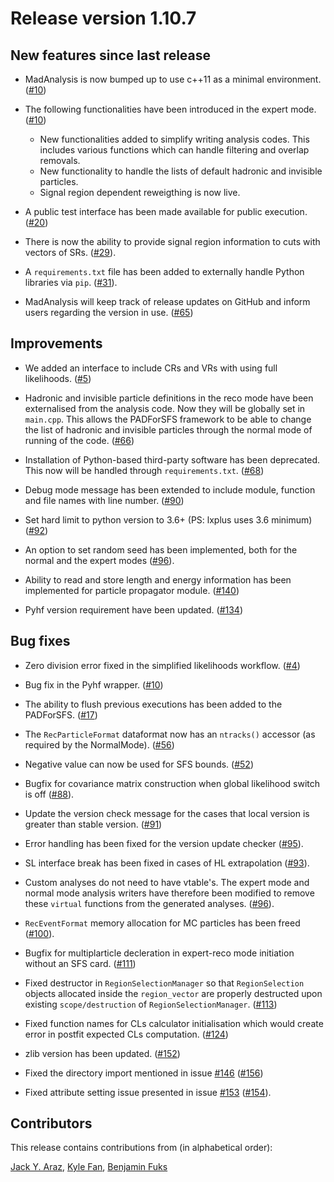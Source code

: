# Release version 1.10.7

## New features since last release

 * MadAnalysis is now bumped up to use c++11 as a minimal environment.
   ([#10](https://github.com/MadAnalysis/madanalysis5/pull/10))

 * The following functionalities have been introduced in the expert mode.
   ([#10](https://github.com/MadAnalysis/madanalysis5/pull/10))
   * New functionalities added to simplify writing analysis codes. This includes
     various functions which can handle filtering and overlap removals.
   * New functionality to handle the lists of default hadronic and invisible
     particles.
   * Signal region dependent reweigthing is now live.

 * A public test interface has been made available for public execution.
   ([#20](https://github.com/MadAnalysis/madanalysis5/pull/20))

 * There is now the ability to provide signal region information to cuts with
   vectors of SRs.
   ([#29](https://github.com/MadAnalysis/madanalysis5/pull/29)).

 * A `requirements.txt` file has been added to externally handle Python
   libraries via `pip`.
   ([#31](https://github.com/MadAnalysis/madanalysis5/pull/31)).

 * MadAnalysis will keep track of release updates on GitHub and inform users
   regarding the version in use. 
   ([#65](https://github.com/MadAnalysis/madanalysis5/pull/65))

## Improvements

 * We added an interface to include CRs and VRs with using full likelihoods.
   ([#5](https://github.com/MadAnalysis/madanalysis5/pull/5))
 
 * Hadronic and invisible particle definitions in the reco mode have been externalised
   from the analysis code. Now they will be globally set in `main.cpp`. This allows the
   PADForSFS framework to be able to change the list of hadronic and invisible 
   particles through the normal mode of running of the code. 
   ([#66](https://github.com/MadAnalysis/madanalysis5/pull/66))

 * Installation of Python-based third-party software has been deprecated. 
   This now will be handled through `requirements.txt`.
   ([#68](https://github.com/MadAnalysis/madanalysis5/pull/68))

 * Debug mode message has been extended to include module, function and file names 
   with line number. ([#90](https://github.com/MadAnalysis/madanalysis5/pull/90))
 
 * Set hard limit to python version to 3.6+ (PS: lxplus uses 3.6 minimum)
   ([#92](https://github.com/MadAnalysis/madanalysis5/pull/92))

 * An option to set random seed has been implemented, both for the normal and the expert modes
   ([#96](https://github.com/MadAnalysis/madanalysis5/pull/96)).

* Ability to read and store length and energy information has been implemented
  for particle propagator module.
  ([#140](https://github.com/MadAnalysis/madanalysis5/pull/140))

* Pyhf version requirement have been updated.
  ([#134](https://github.com/MadAnalysis/madanalysis5/pull/134))

## Bug fixes
 * Zero division error fixed in the simplified likelihoods workflow.
   ([#4](https://github.com/MadAnalysis/madanalysis5/pull/4))

 * Bug fix in the Pyhf wrapper.
   ([#10](https://github.com/MadAnalysis/madanalysis5/pull/10))

 * The ability to flush previous executions has been added to the PADForSFS.
   ([#17](https://github.com/MadAnalysis/madanalysis5/pull/17))

 * The `RecParticleFormat` dataformat now has an `ntracks()` accessor (as
   required by the NormalMode).
   ([#56](https://github.com/MadAnalysis/madanalysis5/pull/56))

 * Negative value can now be used for SFS bounds.
   ([#52](https://github.com/MadAnalysis/madanalysis5/pull/52))

 * Bugfix for covariance matrix construction when global likelihood switch is off
   ([#88](https://github.com/MadAnalysis/madanalysis5/pull/88)).

 * Update the version check message for the cases that local version is greater
   than stable version. ([#91](https://github.com/MadAnalysis/madanalysis5/pull/91))
 * Error handling has been fixed for the version update checker
   ([#95](https://github.com/MadAnalysis/madanalysis5/pull/95)).

 * SL interface break has been fixed in cases of HL extrapolation
   ([#93](https://github.com/MadAnalysis/madanalysis5/pull/93)).

 * Custom analyses do not need to have vtable's. The expert mode and normal mode
   analysis writers have therefore been modified to remove these `virtual` functions
   from the generated analyses.
   ([#96](https://github.com/MadAnalysis/madanalysis5/pull/96)).

 * `RecEventFormat` memory allocation for MC particles has been freed
   ([#100](https://github.com/MadAnalysis/madanalysis5/pull/100)).

 * Bugfix for multiplarticle decleration in expert-reco mode initiation without an SFS card.
  ([#111](https://github.com/MadAnalysis/madanalysis5/pull/111))

 * Fixed destructor in `RegionSelectionManager` so that `RegionSelection`
  objects allocated inside the `region_vector` are properly destructed upon
  existing `scope/destruction` of `RegionSelectionManager`.
  ([#113](https://github.com/MadAnalysis/madanalysis5/pull/113))

 * Fixed function names for CLs calculator initialisation which would create
  error in postfit expected CLs computation.
  ([#124](https://github.com/MadAnalysis/madanalysis5/pull/124))

 * zlib version has been updated.
  ([#152](https://github.com/MadAnalysis/madanalysis5/pull/152))

 * Fixed the directory import mentioned in issue [#146](https://github.com/MadAnalysis/madanalysis5/issues/146)
 ([#156](https://github.com/MadAnalysis/madanalysis5/pull/156))

 * Fixed attribute setting issue presented in issue [#153](https://github.com/MadAnalysis/madanalysis5/issues/153)
  ([#154](https://github.com/MadAnalysis/madanalysis5/pull/154)).

## Contributors

This release contains contributions from (in alphabetical order):

[Jack Y. Araz](https://github.com/jackaraz), 
[Kyle Fan](https://github.com/kfan326), 
[Benjamin Fuks](https://github.com/bfuks)
